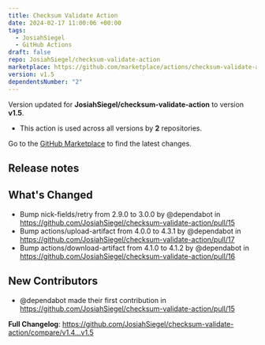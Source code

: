 ```yaml
---
title: Checksum Validate Action
date: 2024-02-17 11:00:06 +00:00
tags:
  - JosiahSiegel
  - GitHub Actions
draft: false
repo: JosiahSiegel/checksum-validate-action
marketplace: https://github.com/marketplace/actions/checksum-validate-action
version: v1.5
dependentsNumber: "2"
---
```



Version updated for **JosiahSiegel/checksum-validate-action** to version **v1.5**.
- This action is used across all versions by **2** repositories.

Go to the [GitHub Marketplace](https://github.com/marketplace/actions/checksum-validate-action) to find the latest changes.

## Release notes

## What's Changed
* Bump nick-fields/retry from 2.9.0 to 3.0.0 by @dependabot in https://github.com/JosiahSiegel/checksum-validate-action/pull/15
* Bump actions/upload-artifact from 4.0.0 to 4.3.1 by @dependabot in https://github.com/JosiahSiegel/checksum-validate-action/pull/17
* Bump actions/download-artifact from 4.1.0 to 4.1.2 by @dependabot in https://github.com/JosiahSiegel/checksum-validate-action/pull/16

## New Contributors
* @dependabot made their first contribution in https://github.com/JosiahSiegel/checksum-validate-action/pull/15

**Full Changelog**: https://github.com/JosiahSiegel/checksum-validate-action/compare/v1.4...v1.5
